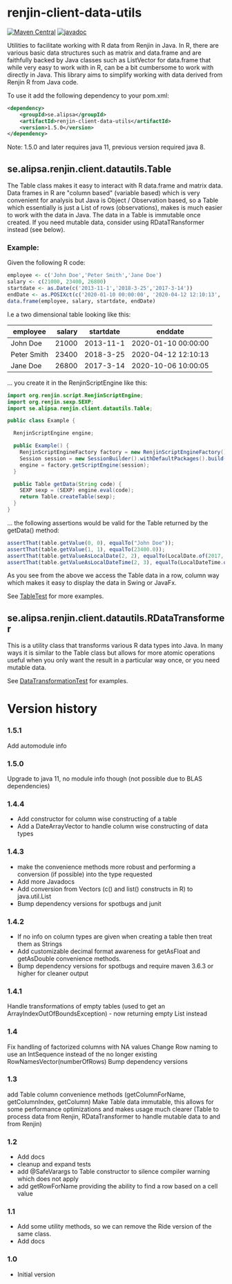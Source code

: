 # renjin-client-data-utils
[![Maven Central](https://maven-badges.herokuapp.com/maven-central/se.alipsa/renjin-client-data-utils/badge.svg)](https://maven-badges.herokuapp.com/maven-central/se.alipsa/renjin-client-data-utils)
[![javadoc](https://javadoc.io/badge2/se.alipsa/renjin-client-data-utils/javadoc.svg)](https://javadoc.io/doc/se.alipsa/renjin-client-data-utils)

Utilities to facilitate working with R data from Renjin in Java. In R, there are various basic 
data structures such as matrix and data.frame and are faithfully backed by Java classes such as 
ListVector for data.frame that while very easy to work with in R, can be a bit cumbersome to work with
directly in Java. This library aims to simplify working with data derived from Renjin R from Java code. 

To use it add the following dependency to your pom.xml:
```xml
<dependency>
    <groupId>se.alipsa</groupId>
    <artifactId>renjin-client-data-utils</artifactId>
    <version>1.5.0</version>
</dependency>
```
Note: 1.5.0 and later requires java 11, previous version required java 8.

## se.alipsa.renjin.client.datautils.Table
The Table class makes it easy to interact with R data.frame and matrix data.
Data frames in R are "column based" (variable based) which is very convenient for analysis but Java is
Object / Observation based, so a Table which essentially is just a List of rows (observations), makes is much easier
to work with the data in Java. The data in a Table is immutable once created. If you need mutable data,
consider using RDataTRansformer instead (see below).

### Example:

Given the following R code:
```r
employee <- c('John Doe','Peter Smith','Jane Doe')
salary <- c(21000, 23400, 26800)
startdate <- as.Date(c('2013-11-1','2018-3-25','2017-3-14')) 
endDate <- as.POSIXct(c('2020-01-10 00:00:00', '2020-04-12 12:10:13', '2020-10-06 10:00:05'), tz='UTC' ) 
data.frame(employee, salary, startdate, endDate)
```

I.e a two dimensional table looking like this:

| employee    | salary | startdate | enddate             |
| --------    | -----: | --------- | -------             |
| John Doe    |  21000 | 2013-11-1 | 2020-01-10 00:00:00 |
| Peter Smith |  23400 | 2018-3-25 | 2020-04-12 12:10:13 |
| Jane Doe    |  26800 | 2017-3-14 | 2020-10-06 10:00:05 |

... you create it in the RenjinScriptEngine like this:

```java
import org.renjin.script.RenjinScriptEngine;
import org.renjin.sexp.SEXP;
import se.alipsa.renjin.client.datautils.Table;

public class Example {

  RenjinScriptEngine engine;

  public Example() {
    RenjinScriptEngineFactory factory = new RenjinScriptEngineFactory();
    Session session = new SessionBuilder().withDefaultPackages().build();
    engine = factory.getScriptEngine(session);
  }

  public Table getData(String code) {
    SEXP sexp = (SEXP) engine.eval(code);
    return Table.createTable(sexp);
  }
}
```
... the following assertions would be valid for the Table returned by the getData() method:
```javascript
assertThat(table.getValue(0, 0), equalTo("John Doe"));
assertThat(table.getValue(1, 1), equalTo(23400.0));
assertThat(table.getValueAsLocalDate(2, 2), equalTo(LocalDate.of(2017, 3, 14)));
assertThat(table.getValueAsLocalDateTime(2, 3), equalTo(LocalDateTime.of(2020, 10, 6, 10, 0, 5)));
```
As you see from the above we access the Table data in a row, column way which makes it easy to 
display the data in Swing or JavaFx.

See [TableTest](src/test/java/test/alipsa/renjin/client/datautils/TableTest.java) for more examples. 

## se.alipsa.renjin.client.datautils.RDataTransformer

This is a utility class that transforms various R data types into Java.
In many ways it is similar to the Table class but allows for more atomic operations
useful when you only want the result in a particular way once, or you need mutable data.

See [DataTransformationTest](src/test/java/test/alipsa/renjin/client/datautils/DataTransformationTest.java) for examples.

# Version history

### 1.5.1
Add automodule info

### 1.5.0
Upgrade to java 11, no module info though (not possible due to BLAS dependencies)

### 1.4.4
- Add constructor for column wise constructing of a table
- Add a DateArrayVector to handle column wise constructing of data types

### 1.4.3
- make the convenience methods more robust and performing a conversion (if possible) into 
  the type requested
- Add more Javadocs
- Add conversion from Vectors (c() and list() constructs in R) to java.util.List
- Bump dependency versions for spotbugs and junit

### 1.4.2
- If no info on column types are given when creating a table then treat them as Strings
- Add customizable decimal format awareness for getAsFloat and getAsDouble convenience methods.
- Bump dependency versions for spotbugs and require maven 3.6.3 or higher for cleaner output 

### 1.4.1
Handle transformations of empty tables (used to get an ArrayIndexOutOfBoundsException) - now returning empty List instead

### 1.4
Fix handling of factorized columns with NA values
Change Row naming to use an IntSequence instead of the no longer existing RowNamesVector(numberOfRows)
Bump dependency versions

### 1.3
add Table column convenience methods (getColumnForName, getColumnIndex, getColumn)
Make Table data immutable, this allows for some performance optimizations and makes usage much clearer
(Table to process data from Renjin, RDataTransformer to handle mutable data to and from Renjin)

### 1.2
- Add docs
- cleanup and expand tests
- add @SafeVarargs to Table constructor to silence compiler warning which does not apply
- add getRowForName providing the ability to find a row based on a cell value

### 1.1
- Add some utility methods, so we can remove the Ride version of the same class.
- Add docs

### 1.0 
- Initial version